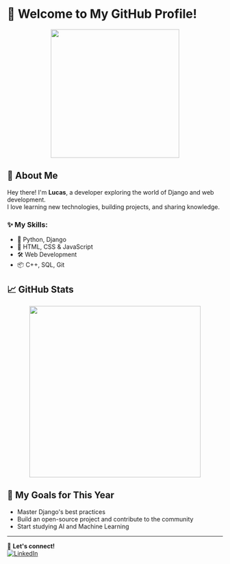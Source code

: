 # 🚀 Welcome to My GitHub Profile!

<div align="center">
  <img src="https://media.giphy.com/media/QTfX9Ejfra3ZmNxh6B/giphy.gif" width="300">
</div>

## 👋 About Me
Hey there! I'm **Lucas**, a developer exploring the world of Django and web development.  
I love learning new technologies, building projects, and sharing knowledge.

### ✨ My Skills:
- 🐍 Python, Django
- 🎨 HTML, CSS & JavaScript
- 🛠️ Web Development
- 📦 C++, SQL, Git

## 📈 GitHub Stats
<div align="center">
  <img src="https://github-readme-stats.vercel.app/api?username=Luqueze&show_icons=true&theme=tokyonight&hide=contribs,stars" width="400">
</div>

## 🎯 My Goals for This Year
- Master Django's best practices 
- Build an open-source project and contribute to the community 
- Start studying AI and Machine Learning 

---

🔗 **Let's connect!**  
[![LinkedIn](https://img.shields.io/badge/LinkedIn-Profile-blue?style=flat&logo=linkedin)](https://www.linkedin.com/in/lucas-caldeira-b756231a7/)
